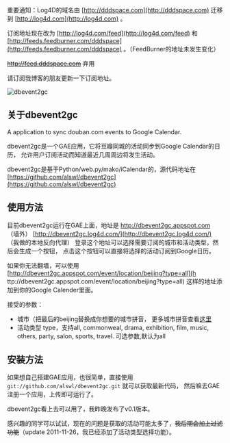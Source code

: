 

重要通知：Log4D的域名由 [http://dddspace.com](http://dddspace.com) 迁移到
[http://log4d.com](http://log4d.com) 。

订阅地址现在改为 [http://log4d.com/feed](http://log4d.com/feed) 和
[http://feeds.feedburner.com/dddspace](http://feeds.feedburner.com/dddspace)
。（FeedBurner的地址未发生变化）

<strike>http://feed.dddspace.com</strike> 弃用

请订阅我博客的朋友更新一下订阅地址。

![dbevent2gc](https://e25ba8-log4d-c.dijingchao.com/upload_dropbox/201111/dbevent2gc.png)

## 关于dbevent2gc

A application to sync douban.com events to Google Calendar.

dbevent2gc是一个GAE应用，它将豆瓣同城的活动同步到Google Calendar的日历， 允许用户订阅活动而知道最近几周周边将发生活动。

dbevent2gc是基于Python/web.py/mako/iCalendar的，源代码地址在
[https://github.com/alswl/dbevent2gc](https://github.com/alswl/dbevent2gc)

## 使用方法

目前dbevent2gc运行在GAE上面，地址是 http://dbevent2gc.appspot.com （墙外）
[http://dbevent2gc.log4d.com/](http://dbevent2gc.log4d.com/) （我做的本地反向代理）
登录这个地址可以选择需要订阅的城市和活动类型，然后会生成一个按钮， 点击这个按钮可以直接将选择的活动订阅到Google日历。

如果你无法翻墙，可以使用 [http://dbevent2gc.appspot.com/event/location/beijing?type=all](h
ttp://dbevent2gc.appspot.com/event/location/beijing?type=all) 这样的地址添加到你的Google
Calender里面。

接受的参数：

  * 城市（把最后的beijing替换成你想要的城市拼音， 更多城市拼音查看[这里](http://www.douban.com/location/world/?others=true)
  * 活动类型 type，支持all, commonweal, drama, exhibition, film, music, others, party, salon, sports, travel. 可选参数,默认为all

## 安装方法

如果想自己搭建GAE应用，也很简单，直接使用 `git://github.com/alswl/dbevent2gc.git` 就可以获取最新代码，
然后嘛去GAE注册一个应用，上传即可运行了。

dbevent2gc看上去可以用了，我昨晚发布了v0.1版本。

感兴趣的同学可以试试，现在的问题是获取的活动可能太多了，<strike>我后期会加上过滤功能</strike>（update
2011-11-26，我已经添加了活动类型选择功能）。


